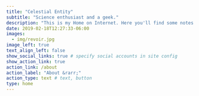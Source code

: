 ```yaml
---
title: "Celestial Entity"
subtitle: "Science enthusiast and a geek."
description: "This is my Home on Internet. Here you'll find some notes related to Science and my Interests."
date: 2019-02-18T12:27:33-06:00
images:
  - img/revoir.jpg
image_left: true
text_align_left: false
show_social_links: true # specify social accounts in site config
show_action_link: true
action_link: /about
action_label: "About &rarr;"
action_type: text # text, button
type: home
---
```

